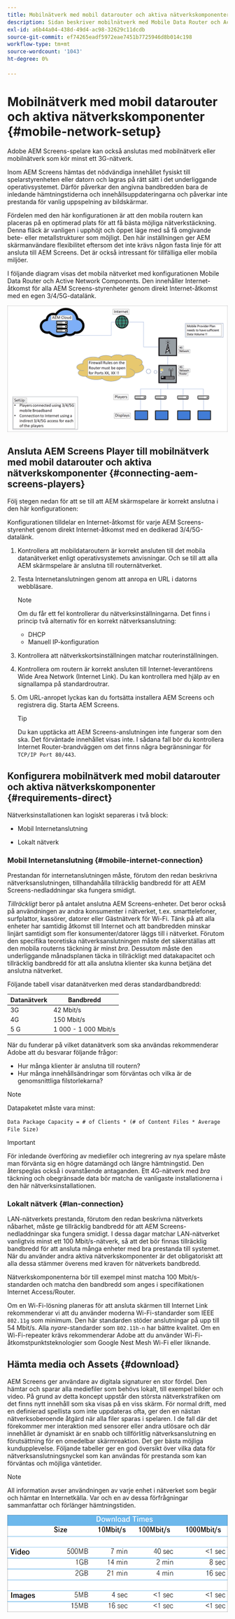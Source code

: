 ```yaml
---
title: Mobilnätverk med mobil datarouter och aktiva nätverkskomponenter
description: Sidan beskriver mobilnätverk med Mobile Data Router och Active Network Components
exl-id: a6b44a04-438d-49d4-ac98-32629c11dcdb
source-git-commit: ef74265eadf5972eae7451b7725946d8b014c198
workflow-type: tm+mt
source-wordcount: '1043'
ht-degree: 0%

---
```


# Mobilnätverk med mobil datarouter och aktiva nätverkskomponenter {#mobile-network-setup}

Adobe AEM Screens-spelare kan också anslutas med mobilnätverk eller mobilnätverk som kör minst ett 3G-nätverk.

Inom AEM Screens hämtas det nödvändiga innehållet fysiskt till spelarstyrenheten eller datorn och lagras på rätt sätt i det underliggande operativsystemet. Därför påverkar den angivna bandbredden bara de inledande hämtningstiderna och innehållsuppdateringarna och påverkar inte prestanda för vanlig uppspelning av bildskärmar.

Fördelen med den här konfigurationen är att den mobila routern kan placeras på en optimerad plats för att få bästa möjliga nätverkstäckning. Denna fläck är vanligen i upphöjt och öppet läge med så få omgivande bete- eller metallstrukturer som möjligt.
Den här inställningen ger AEM skärmanvändare flexibilitet eftersom det inte krävs någon fasta linje för att ansluta till AEM Screens. Det är också intressant för tillfälliga eller mobila miljöer.

I följande diagram visas det mobila nätverket med konfigurationen Mobile Data Router och Active Network Components. Den innehåller Internet-åtkomst för alla AEM Screens-styrenheter genom direkt Internet-åtkomst med en egen 3/4/5G-datalänk.

![](/help/using/assets/mobile-network-1.png)

## Ansluta AEM Screens Player till mobilnätverk med mobil datarouter och aktiva nätverkskomponenter {#connecting-aem-screens-players}

Följ stegen nedan för att se till att AEM skärmspelare är korrekt anslutna i den här konfigurationen:

Konfigurationen tilldelar en Internet-åtkomst för varje AEM Screens-styrenhet genom direkt Internet-åtkomst med en dedikerad 3/4/5G-datalänk.

1. Kontrollera att mobildataroutern är korrekt ansluten till det mobila datanätverket enligt operativsystemets anvisningar. Och se till att alla AEM skärmspelare är anslutna till routernätverket.
1. Testa Internetanslutningen genom att anropa en URL i datorns webbläsare.

   >[!NOTE]
   >Om du får ett fel kontrollerar du nätverksinställningarna. Det finns i princip två alternativ för en korrekt nätverksanslutning:
   >* DHCP
   >* Manuell IP-konfiguration

1. Kontrollera att nätverkskortsinställningen matchar routerinställningen.

1. Kontrollera om routern är korrekt ansluten till Internet-leverantörens Wide Area Network (Internet Link). Du kan kontrollera med hjälp av en signallampa på standardroutrar.
1. Om URL-anropet lyckas kan du fortsätta installera AEM Screens och registrera dig. Starta AEM Screens.

   >[!TIP]
   >Du kan upptäcka att AEM Screens-anslutningen inte fungerar som den ska. Det förväntade innehållet visas inte. I sådana fall bör du kontrollera Internet Router-brandväggen om det finns några begränsningar för `TCP/IP Port 80/443`.


## Konfigurera mobilnätverk med mobil datarouter och aktiva nätverkskomponenter {#requirements-direct}

Nätverksinstallationen kan logiskt separeras i två block:

* Mobil Internetanslutning

* Lokalt nätverk

### Mobil Internetanslutning {#mobile-internet-connection}

Prestandan för internetanslutningen måste, förutom den redan beskrivna nätverksanslutningen, tillhandahålla tillräcklig bandbredd för att AEM Screens-nedladdningar ska fungera smidigt.

*Tillräckligt* beror på antalet anslutna AEM Screens-enheter. Det beror också på användningen av andra konsumenter i nätverket, t.ex. smarttelefoner, surfplattor, kassörer, datorer eller Gästnätverk för Wi-Fi.
Tänk på att alla enheter har samtidig åtkomst till Internet och att bandbredden minskar linjärt samtidigt som fler konsumenter/datorer läggs till i nätverket.
Förutom den specifika teoretiska nätverksanslutningen måste det säkerställas att den mobila routerns täckning är minst *bra*. Dessutom måste den underliggande månadsplanen täcka in tillräckligt med datakapacitet och tillräcklig bandbredd för att alla anslutna klienter ska kunna betjäna det anslutna nätverket.

Följande tabell visar datanätverken med deras standardbandbredd:

| Datanätverk | Bandbredd |
|--- |--- |
| 3G | 42 Mbit/s |
| 4G | 150 Mbit/s |
| 5 G | 1 000 - 1 000 Mbit/s |

När du funderar på vilket datanätverk som ska användas rekommenderar Adobe att du besvarar följande frågor:

* Hur många klienter är anslutna till routern?
* Hur många innehållsändringar som förväntas och vilka är de genomsnittliga filstorlekarna?

>[!NOTE]
>
>Datapaketet måste vara minst:
>
>`Data Package Capacity = # of Clients * (# of Content Files * Average File Size)`

>[!IMPORTANT]
>
>För inledande överföring av mediefiler och integrering av nya spelare måste man förvänta sig en högre datamängd och längre hämtningstid. Den återspeglas också i ovanstående antaganden. Ett 4G-nätverk med *bra* täckning och obegränsade data bör matcha de vanligaste installationerna i den här nätverksinstallationen.


### Lokalt nätverk {#lan-connection}

LAN-nätverkets prestanda, förutom den redan beskrivna nätverkets nåbarhet, måste ge tillräcklig bandbredd för att AEM Screens-nedladdningar ska fungera smidigt. I dessa dagar matchar LAN-nätverket vanligtvis minst ett 100 Mbit/s-nätverk, så att det bör finnas tillräcklig bandbredd för att ansluta många enheter med bra prestanda till systemet. När du använder andra aktiva nätverkskomponenter är det obligatoriskt att alla dessa stämmer överens med kraven för nätverkets bandbredd.

Nätverkskomponenterna bör till exempel minst matcha 100 Mbit/s-standarden och matcha den bandbredd som anges i specifikationen Internet Access/Router.

Om en Wi-Fi-lösning planeras för att ansluta skärmen till Internet Link rekommenderar vi att du använder moderna Wi-Fi-standarder som IEEE `802.11g` som minimum. Den här standarden stöder anslutningar på upp till 54 Mbit/s. Alla *nyare*-standarder som `802.11h-n` har bättre kvalitet. Om en Wi-Fi-repeater krävs rekommenderar Adobe att du använder Wi-Fi-åtkomstpunktsteknologier som Google Nest Mesh Wi-Fi eller liknande.

## Hämta media och Assets {#download}

AEM Screens ger användare av digitala signaturer en stor fördel. Den hämtar och sparar alla mediefiler som behövs lokalt, till exempel bilder och video. På grund av detta koncept uppstår den största nätverkstrafiken om det finns nytt innehåll som ska visas på en viss skärm.
För normal drift, med en definierad spellista som inte uppdateras ofta, ger den en nästan nätverksoberoende åtgärd när alla filer sparas i spelaren.
I de fall där det förekommer mer interaktion med sensorer eller andra utlösare och där innehållet är dynamiskt är en snabb och tillförlitlig nätverksanslutning en förutsättning för en omedelbar skärmreaktion. Det ger bästa möjliga kundupplevelse.
Följande tabeller ger en god översikt över vilka data för nätverksanslutningsnyckel som kan användas för prestanda som kan förväntas och möjliga väntetider.

>[!NOTE]
>
>All information avser användningen av varje enhet i nätverket som begär och hämtar en Internetkälla. Var och en av dessa förfrågningar sammanfattar och förlänger hämtningstiden.

![](/help/using/assets/mobile-router-download.png)
